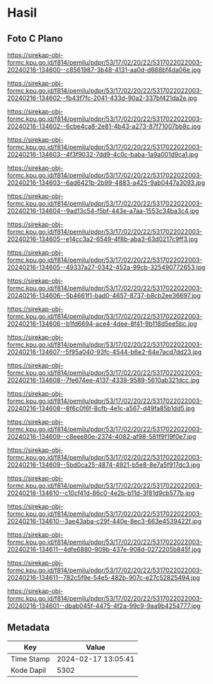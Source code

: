 # Hasil

## Foto C Plano

https://sirekap-obj-formc.kpu.go.id/f814/pemilu/pdpr/53/17/02/20/22/5317022022003-20240216-134600--c8561987-3b48-4131-aa0d-d668bf4da06e.jpg

https://sirekap-obj-formc.kpu.go.id/f814/pemilu/pdpr/53/17/02/20/22/5317022022003-20240216-134602--fb43f7fc-2041-433d-90a2-337bf421da2e.jpg

https://sirekap-obj-formc.kpu.go.id/f814/pemilu/pdpr/53/17/02/20/22/5317022022003-20240216-134602--6cbe4ca8-2e81-4b43-a273-87f71007bb8c.jpg

https://sirekap-obj-formc.kpu.go.id/f814/pemilu/pdpr/53/17/02/20/22/5317022022003-20240216-134603--4f3f9032-7dd9-4c0c-baba-1a9a001d9ca1.jpg

https://sirekap-obj-formc.kpu.go.id/f814/pemilu/pdpr/53/17/02/20/22/5317022022003-20240216-134603--6ad6421b-2b99-4883-a425-9ab0447a3093.jpg

https://sirekap-obj-formc.kpu.go.id/f814/pemilu/pdpr/53/17/02/20/22/5317022022003-20240216-134604--9ad13c54-f5bf-443e-a7aa-1553c34ba3c4.jpg

https://sirekap-obj-formc.kpu.go.id/f814/pemilu/pdpr/53/17/02/20/22/5317022022003-20240216-134605--e14cc3a2-6549-4f8b-aba3-63d0217c9ff3.jpg

https://sirekap-obj-formc.kpu.go.id/f814/pemilu/pdpr/53/17/02/20/22/5317022022003-20240216-134605--49337a27-0342-452a-99cb-325490772653.jpg

https://sirekap-obj-formc.kpu.go.id/f814/pemilu/pdpr/53/17/02/20/22/5317022022003-20240216-134606--5b4661f1-bad0-4657-8737-b8cb2ee36697.jpg

https://sirekap-obj-formc.kpu.go.id/f814/pemilu/pdpr/53/17/02/20/22/5317022022003-20240216-134606--b1fd6694-ace4-4dee-8f41-9b118d5ee5bc.jpg

https://sirekap-obj-formc.kpu.go.id/f814/pemilu/pdpr/53/17/02/20/22/5317022022003-20240216-134607--5f95a040-93fc-4544-b6e2-64e7acd7dd23.jpg

https://sirekap-obj-formc.kpu.go.id/f814/pemilu/pdpr/53/17/02/20/22/5317022022003-20240216-134608--7fe674ee-4137-4339-9589-5610ab321dcc.jpg

https://sirekap-obj-formc.kpu.go.id/f814/pemilu/pdpr/53/17/02/20/22/5317022022003-20240216-134608--8f6c0f6f-8cfb-4e1c-a567-d49fa85b1dd5.jpg

https://sirekap-obj-formc.kpu.go.id/f814/pemilu/pdpr/53/17/02/20/22/5317022022003-20240216-134609--c8eee80e-2374-4082-af98-581f9f19f0e7.jpg

https://sirekap-obj-formc.kpu.go.id/f814/pemilu/pdpr/53/17/02/20/22/5317022022003-20240216-134609--5bd0ca25-4874-4921-b5e8-8e7a5f917dc3.jpg

https://sirekap-obj-formc.kpu.go.id/f814/pemilu/pdpr/53/17/02/20/22/5317022022003-20240216-134610--c10cf41d-86c0-4e2b-b11d-3f81d9cb577b.jpg

https://sirekap-obj-formc.kpu.go.id/f814/pemilu/pdpr/53/17/02/20/22/5317022022003-20240216-134610--3ae43aba-c29f-440e-8ec3-663e4539422f.jpg

https://sirekap-obj-formc.kpu.go.id/f814/pemilu/pdpr/53/17/02/20/22/5317022022003-20240216-134611--4dfe6880-909b-437e-908d-0272205b845f.jpg

https://sirekap-obj-formc.kpu.go.id/f814/pemilu/pdpr/53/17/02/20/22/5317022022003-20240216-134611--782c5f9e-54e5-482b-907c-e27c52825494.jpg

https://sirekap-obj-formc.kpu.go.id/f814/pemilu/pdpr/53/17/02/20/22/5317022022003-20240216-134601--dbab045f-4475-4f2a-99c9-9aa9b4254777.jpg


## Metadata

| Key        | Value               |
| ---------- | ------------------- |
| Time Stamp | 2024-02-17 13:05:41 |
| Kode Dapil | 5302                |



